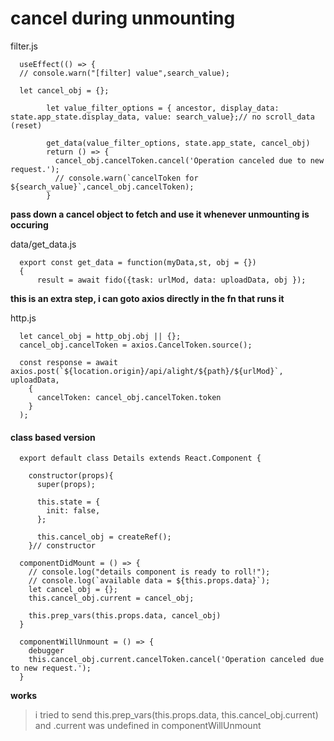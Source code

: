 # cancel during unmounting

filter.js
```
  useEffect(() => {
  // console.warn("[filter] value",search_value);

  let cancel_obj = {};

        let value_filter_options = { ancestor, display_data: state.app_state.display_data, value: search_value};// no scroll_data (reset)

        get_data(value_filter_options, state.app_state, cancel_obj)
        return () => {
          cancel_obj.cancelToken.cancel('Operation canceled due to new request.');
          // console.warn(`cancelToken for ${search_value}`,cancel_obj.cancelToken);
        }
```
**pass down a cancel object to fetch and use it whenever unmounting is occuring**

data/get_data.js
```
  export const get_data = function(myData,st, obj = {})
  {
      result = await fido({task: urlMod, data: uploadData, obj });
```
**this is an extra step, i can goto axios directly in the fn that runs it**

http.js
```
  let cancel_obj = http_obj.obj || {};
  cancel_obj.cancelToken = axios.CancelToken.source();

  const response = await axios.post(`${location.origin}/api/alight/${path}/${urlMod}`, uploadData,
    {
      cancelToken: cancel_obj.cancelToken.token
    }
  );
```

#### class based version
```
  export default class Details extends React.Component {

    constructor(props){
      super(props);

      this.state = {
        init: false,
      };

      this.cancel_obj = createRef();
    }// constructor

  componentDidMount = () => {
    // console.log("details component is ready to roll!");
    // console.log(`available data = ${this.props.data}`);
    let cancel_obj = {};
    this.cancel_obj.current = cancel_obj;

    this.prep_vars(this.props.data, cancel_obj)
  }

  componentWillUnmount = () => {
    debugger
    this.cancel_obj.current.cancelToken.cancel('Operation canceled due to new request.');
  }
```
**works**
> i tried to send this.prep_vars(this.props.data, this.cancel_obj.current) and .current was undefined in componentWillUnmount
